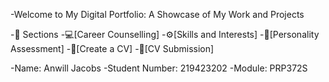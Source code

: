 -Welcome to My Digital Portfolio: A Showcase of My Work and Projects

-📂 Sections
-💻[Career Counselling]
-⚙️[Skills and Interests]
-🧠[Personality Assessment]
-📝[Create a CV]
-📃[CV Submission]

-Name: Anwill Jacobs
-Student Number: 219423202
-Module: PRP372S
